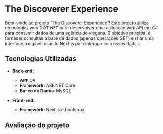 # The Discoverer Experience

Bem-vindo ao projeto "The Discoverer Experience"! Este projeto utiliza tecnologias web DOT NET para desenvolver uma aplicação web API em C# para consumir dados de uma agência de viagens. O objetivo principal é fornecer consultas à base de dados (apenas operações GET) e criar uma interface amigável usando Next.js para interagir com esses dados.

## Tecnologias Utilizadas

- **Back-end:**
  - **API:** C#
  - **Framework:** ASP.NET Core
  - **Banco de Dados:** MySQL

- **Front-end:**
  - **Framework:** Next.js e bootstrap

## Avaliação do projeto
![]()
